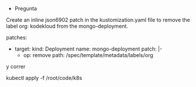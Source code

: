 - Pregunta

Create an inline json6902 patch in the kustomization.yaml file to remove the label org: kodekloud from the mongo-deployment.


patches:
  - target:
      kind: Deployment
      name: mongo-deployment
    patch: |-
      - op: remove
        path: /spec/template/metadata/labels/org


y correr

kubectl apply -f /root/code/k8s
